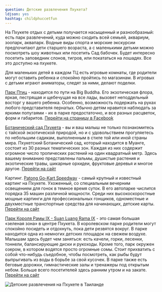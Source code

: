 ```yaml
---
question: Детские развлечения Пхукета?
ldjson: yes
hashtag: childphuccetfun
---
```



На Пхукете отдых с детьми получается насыщенный и разнообразный: есть парк развлечений, куда можно сходить всей семьей, аквариум, зоопарк, аквапарк. Водные виды спорта и морские экскурсии предпочитают дети старшего возраста, а с маленькими детьми можно посмотреть шоу животных или посетить Сад бабочек.
Будет интересно посетить заповедник слонов, тигров, или покататься на лошадях. Все это доступно на пхукете.

Для маленьких детей в каждом ТЦ есть игровые комнаты, где родители могут оставить ребенка и спокойно пройтись по магазинам. В игровых с детьми играют аниматоры, следят за ними, делают поделки.

[Парк Птиц](https://g.page/phuket-bird-park?share) - находится по пути на Big Buddha. Его экзотическая флора, яркая, пестрящая и щебечущая на все лады, вызовет неподдельный восторг у вашего ребенка. Особенно, возможность подержать на руках любого представителя пернатых. Обычно детям нравится наблюдать за яркими попугаями - их в парке предостаточно, и все разных расцветок, форм и габаритов. [Перейти на страницу в Facebook](https://www.facebook.com/phuketbirdparks)

[Ботанический сад Пхукета](https://g.page/phuketbotanicgarden?share) - вы и ваш малыш не только познакомитесь с тайской экзотической природой, но и с удовольствием прогуляетесь по небольшим садикам, выполненным в стиле той или иной страны мира.  Пхукетский Ботанический сад, который находится в Муанге, состоит из 30 разных тематических зон. Каждая из них содержит огромное число тропических растений на один квадратный метр. Здесь вашему вниманию представлены пальмы, душистые растения и экзотические травы, шикарные орхидеи, фруктовые деревья и многое другое. [Перейти на сайт](http://www.phuketbotanicgarden.com/)

Картинг. [Patong Go-Kart Speedway](https://goo.gl/maps/tM2knzS3EuQSu2hNA) - самый крупный и известный картинг на Пхукете. Ухоженный, со специальным вечерним освещением для гонок в темное время суток. В его автопарке числится порядка 35 машин различной мощности. Среди них высокоскоростные мощные картинги для профессиональных гонщиков, одноместные и двухместные транспортные средства для начинающих, детские карты. [Перейти на сайт](http://www.gokartthailand.com/)

[Парк Короля Рамы IX - Suan Luang Rama IX](https://goo.gl/maps/Vo85PmnmzkMW15CW8) - это самая большая «зеленая зона» в центре Пхукета. В королевском парке родители могут спокойно посидеть и отдохнуть, пока дети резвятся вокруг. В парке находится одна из немногих детских площадок на свежем воздухе. Малышам здесь будет чем заняться: есть качели, горки, лесенки, тоннели, балансирующие диски и рукоходы. Кроме того, парк окружен озером, в котором водятся просто огромные сомы. Стоит прихватить с собой что-нибудь съедобное, чтобы посмотреть, как рыбы будут выпрыгивать из воды в борьбе за свой кусочек. В парке также есть беговые дорожки, гимнастические залы и тренажеры под открытым небом. Больше всего посетителей здесь ранним утром и на закате. [Перейти на сайт](https://suanluangrama9.or.th/)

![Детские развлечения на Пхукете в Таиланде](https://phuketfaq.ru/assets/images/carting.jpg)
